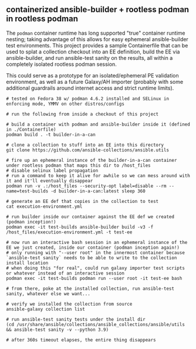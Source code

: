 ## containerized ansible-builder + rootless podman in rootless podman

The `podman` container runtime has long supported "true" container runtime nesting; taking advantage
of this allows for easy ephemeral ansible-builder test environments. This project provides a sample
Containerfile that can be used to splat a collection checkout into an EE definition, build the
EE via ansible-builder, and run ansible-test sanity on the results, all within a completely
isolated rootless podman session.

This could serve as a prototype for an isolated/ephemeral PE validation environment, as well as
a future Galaxy/AH importer (probably with some additional guardrails around internet access and
strict runtime limits). 


```
# tested on Fedora 38 w/ podman 4.6.2 installed and SELinux in enforcing mode, YMMV on other distros/configs

# run the following from inside a checkout of this project

# build a container with podman and ansible-builder inside it (defined in ./Containerfile)
podman build . -t builder-in-a-can

# clone a collection to stuff into an EE into this directory
git clone https://github.com/ansible-collections/ansible.utils

# fire up an ephemeral instance of the builder-in-a-can container under rootless podman that maps this dir to /host_files
# disable selinux label propagation
# run a command to keep it alive for awhile so we can mess around with it and it'll eventually disappear
podman run -v .:/host_files --security-opt label=disable --rm --name=test-builds -d builder-in-a-can:latest sleep 360

# generate an EE def that copies in the collection to test
cat execution-environment.yml

# run builder inside our container against the EE def we created (podman inception!)
podman exec -it test-builds ansible-builder build -v3 -f /host_files/execution-environment.yml -t test-ee

# now run an interactive bash session in an ephemeral instance of the EE we just created, inside our container (podman inception again!)
# only running with "--user root" in the innermost container because `ansible-test sanity` needs to be able to write to the collection install location
# when doing this "for real", could run galaxy importer test scripts or whatever instead of an interactive session
podman exec -it test-builds podman run --user root -it test-ee bash

# from there, poke at the installed collection, run ansible-test sanity, whatever else we want...

# verify we installed the collection from source
ansible-galaxy collection list

# run ansible-test sanity tests under the install dir
(cd /usr/share/ansible/collections/ansible_collections/ansible/utils && ansible-test sanity -v --python 3.9)

# after 360s timeout elapses, the entire thing disappears
```
